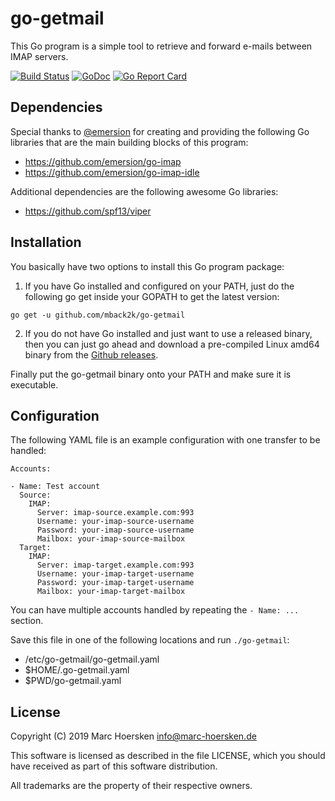 go-getmail
==========
This Go program is a simple tool to retrieve and forward e-mails between IMAP servers.

[![Build Status](https://travis-ci.org/mback2k/go-getmail.svg?branch=master)](https://travis-ci.org/mback2k/go-getmail)
[![GoDoc](https://godoc.org/github.com/mback2k/go-getmail?status.svg)](https://godoc.org/github.com/mback2k/go-getmail)
[![Go Report Card](https://goreportcard.com/badge/github.com/mback2k/go-getmail)](https://goreportcard.com/report/github.com/mback2k/go-getmail)

Dependencies
------------
Special thanks to [@emersion](https://github.com/emersion) for creating and providing
the following Go libraries that are the main building blocks of this program:

- https://github.com/emersion/go-imap
- https://github.com/emersion/go-imap-idle

Additional dependencies are the following awesome Go libraries:

- https://github.com/spf13/viper

Installation
------------
You basically have two options to install this Go program package:

1. If you have Go installed and configured on your PATH, just do the following go get inside your GOPATH to get the latest version:

```
go get -u github.com/mback2k/go-getmail
```

2. If you do not have Go installed and just want to use a released binary,
then you can just go ahead and download a pre-compiled Linux amd64 binary from the [Github releases](https://github.com/mback2k/go-getmail/releases).

Finally put the go-getmail binary onto your PATH and make sure it is executable.

Configuration
-------------
The following YAML file is an example configuration with one transfer to be handled:

```
Accounts:

- Name: Test account
  Source:
    IMAP:
      Server: imap-source.example.com:993
      Username: your-imap-source-username
      Password: your-imap-source-username
      Mailbox: your-imap-source-mailbox
  Target:
    IMAP:
      Server: imap-target.example.com:993
      Username: your-imap-target-username
      Password: your-imap-target-username
      Mailbox: your-imap-target-mailbox
```

You can have multiple accounts handled by repeating the `- Name: ...` section.

Save this file in one of the following locations and run `./go-getmail`:

- /etc/go-getmail/go-getmail.yaml
- $HOME/.go-getmail.yaml
- $PWD/go-getmail.yaml

License
-------
Copyright (C) 2019  Marc Hoersken <info@marc-hoersken.de>

This software is licensed as described in the file LICENSE, which
you should have received as part of this software distribution.

All trademarks are the property of their respective owners.
